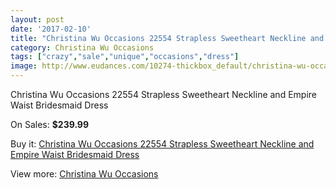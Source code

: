 ```yaml
---
layout: post
date: '2017-02-10'
title: "Christina Wu Occasions 22554 Strapless Sweetheart Neckline and Empire Waist Bridesmaid Dress"
category: Christina Wu Occasions
tags: ["crazy","sale","unique","occasions","dress"]
image: http://www.eudances.com/10274-thickbox_default/christina-wu-occasions-22554-strapless-sweetheart-neckline-and-empire-waist-bridesmaid-dress.jpg
---
```

Christina Wu Occasions 22554 Strapless Sweetheart Neckline and Empire Waist Bridesmaid Dress

On Sales: **$239.99**
<a href="https://www.eudances.com/en/christina-wu-occasions/3356-christina-wu-occasions-22554-strapless-sweetheart-neckline-and-empire-waist-bridesmaid-dress.html"><amp-img layout="responsive" width="600" height="600" src="//www.eudances.com/10274-thickbox_default/christina-wu-occasions-22554-strapless-sweetheart-neckline-and-empire-waist-bridesmaid-dress.jpg" alt="Christina Wu Occasions 22554 Strapless Sweetheart Neckline and Empire Waist Bridesmaid Dress 0" /></a>
<a href="https://www.eudances.com/en/christina-wu-occasions/3356-christina-wu-occasions-22554-strapless-sweetheart-neckline-and-empire-waist-bridesmaid-dress.html"><amp-img layout="responsive" width="600" height="600" src="//www.eudances.com/10277-thickbox_default/christina-wu-occasions-22554-strapless-sweetheart-neckline-and-empire-waist-bridesmaid-dress.jpg" alt="Christina Wu Occasions 22554 Strapless Sweetheart Neckline and Empire Waist Bridesmaid Dress 1" /></a>
<a href="https://www.eudances.com/en/christina-wu-occasions/3356-christina-wu-occasions-22554-strapless-sweetheart-neckline-and-empire-waist-bridesmaid-dress.html"><amp-img layout="responsive" width="600" height="600" src="//www.eudances.com/10276-thickbox_default/christina-wu-occasions-22554-strapless-sweetheart-neckline-and-empire-waist-bridesmaid-dress.jpg" alt="Christina Wu Occasions 22554 Strapless Sweetheart Neckline and Empire Waist Bridesmaid Dress 2" /></a>
<a href="https://www.eudances.com/en/christina-wu-occasions/3356-christina-wu-occasions-22554-strapless-sweetheart-neckline-and-empire-waist-bridesmaid-dress.html"><amp-img layout="responsive" width="600" height="600" src="//www.eudances.com/10275-thickbox_default/christina-wu-occasions-22554-strapless-sweetheart-neckline-and-empire-waist-bridesmaid-dress.jpg" alt="Christina Wu Occasions 22554 Strapless Sweetheart Neckline and Empire Waist Bridesmaid Dress 3" /></a>

Buy it: [Christina Wu Occasions 22554 Strapless Sweetheart Neckline and Empire Waist Bridesmaid Dress](https://www.eudances.com/en/christina-wu-occasions/3356-christina-wu-occasions-22554-strapless-sweetheart-neckline-and-empire-waist-bridesmaid-dress.html "Christina Wu Occasions 22554 Strapless Sweetheart Neckline and Empire Waist Bridesmaid Dress")

View more: [Christina Wu Occasions](https://www.eudances.com/en/59-christina-wu-occasions "Christina Wu Occasions")
